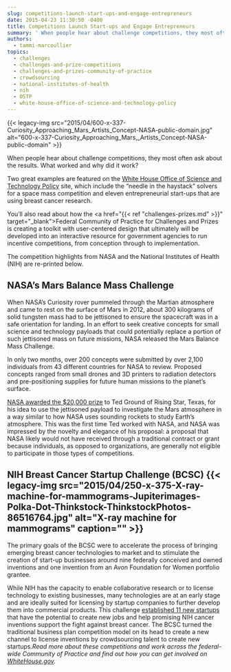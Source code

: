 ```yaml
---
slug: competitions-launch-start-ups-and-engage-entrepreneurs
date: 2015-04-23 11:30:50 -0400
title: Competitions Launch Start-ups and Engage Entrepreneurs
summary: ' When people hear about challenge competitions, they most often ask about the results. What worked and why did it work? Two great examples are featured on the White House Office of Science and Technology Policy site, which include the &#8220;needle in the haystack&#8221; solvers for a space mass competition and eleven'
authors:
  - tammi-marcoullier
topics:
  - challenges
  - challenges-and-prize-competitions
  - challenges-and-prizes-community-of-practice
  - crowdsourcing
  - national-institutes-of-health
  - nih
  - OSTP
  - white-house-office-of-science-and-technology-policy
---
```


{{< legacy-img src="2015/04/600-x-337-Curiosity\_Approaching\_Mars\_Artists\_Concept-NASA-public-domain.jpg" alt="600-x-337-Curiosity\_Approaching\_Mars,\_Artists\_Concept-NASA-public-domain" >}}

When people hear about challenge competitions, they most often ask about the results. What worked and why did it work?

Two great examples are featured on the <a title="white house blog prize competitions" href="https://www.whitehouse.gov/blog/2015/04/17/21st-century-public-servants-using-prizes-and-challenges-spur-innovation" target="_blank">White House Office of Science and Technology Policy</a> site, which include the &#8220;needle in the haystack&#8221; solvers for a space mass competition and eleven entrepreneurial start-ups that are using breast cancer research.

You&#8217;ll also read about how the <a href="{{< ref "challenges-prizes.md" >}}" target="_blank">Federal Community of Practice for Challenges and Prizes</a> is creating a toolkit with user-centered design that ultimately will be developed into an interactive resource for government agencies to run incentive competitions, from conception through to implementation.

The competition highlights from NASA and the National Institutes of Health (NIH)  are re-printed below.

## NASA’s Mars Balance Mass Challenge

When NASA’s Curiosity rover pummeled through the Martian atmosphere and came to rest on the surface of Mars in 2012, about 300 kilograms of solid tungsten mass had to be jettisoned to ensure the spacecraft was in a safe orientation for landing. In an effort to seek creative concepts for small science and technology payloads that could potentially replace a portion of such jettisoned mass on future missions, NASA released the Mars Balance Mass Challenge.

In only two months, over 200 concepts were submitted by over 2,100 individuals from 43 different countries for NASA to review. Proposed concepts ranged from small drones and 3D printers to radiation detectors and pre-positioning supplies for future human missions to the planet’s surface.

<a href="http://www.nasa.gov/content/nasa-announces-winning-ideas-for-mars-balance-mass-challenge/" target="_blank">NASA awarded the $20,000 prize</a> to Ted Ground of Rising Star, Texas, for his idea to use the jettisoned payload to investigate the Mars atmosphere in a way similar to how NASA uses sounding rockets to study Earth’s atmosphere. This was the first time Ted worked with NASA, and NASA was impressed by the novelty and elegance of his proposal: a proposal that NASA likely would not have received through a traditional contract or grant because individuals, as opposed to organizations, are generally not eligible to participate in those types of competitions.

## NIH Breast Cancer Startup Challenge (BCSC) {{< legacy-img src="2015/04/250-x-375-X-ray-machine-for-mammograms-Jupiterimages-Polka-Dot-Thinkstock-ThinkstockPhotos-86516764.jpg" alt="X-ray machine for mammograms" caption="" >}} 

The primary goals of the BCSC were to accelerate the process of bringing emerging breast cancer technologies to market and to stimulate the creation of start-up businesses around nine federally conceived and owned inventions and one invention from an Avon Foundation for Women portfolio grantee.

While NIH has the capacity to enable collaborative research or to license technology to existing businesses, many technologies are at an early stage and are ideally suited for licensing by startup companies to further develop them into commercial products. This challenge <a href="http://www.cancer.gov/newscenter/newsfromnci/2014/BCSCwinners%3c" target="_blank">established 11 new startups</a> that have the potential to create new jobs and help promising NIH cancer inventions support the fight against breast cancer. The BCSC turned the traditional business plan competition model on its head to create a new channel to license inventions by crowdsourcing talent to create new startups._Read more about these competitions and work across the federal-wide Community of Practice and find out how you can get involved on <a title="white house dot gov article" href="https://www.whitehouse.gov/blog/2015/04/17/21st-century-public-servants-using-prizes-and-challenges-spur-innovation" target="_blank">WhiteHouse.gov</a>._